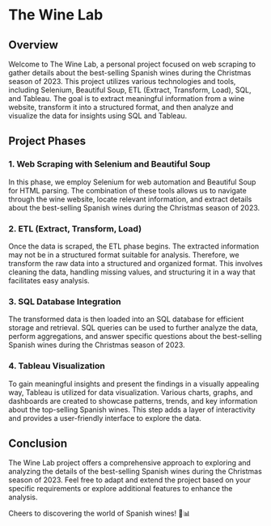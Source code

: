 # The Wine Lab

## Overview

Welcome to The Wine Lab, a personal project focused on web scraping to gather details about the best-selling Spanish wines during the Christmas season of 2023. This project utilizes various technologies and tools, including Selenium, Beautiful Soup, ETL (Extract, Transform, Load), SQL, and Tableau. The goal is to extract meaningful information from a wine website, transform it into a structured format, and then analyze and visualize the data for insights using SQL and Tableau.

## Project Phases

### 1. Web Scraping with Selenium and Beautiful Soup

In this phase, we employ Selenium for web automation and Beautiful Soup for HTML parsing. The combination of these tools allows us to navigate through the wine website, locate relevant information, and extract details about the best-selling Spanish wines during the Christmas season of 2023.

### 2. ETL (Extract, Transform, Load)

Once the data is scraped, the ETL phase begins. The extracted information may not be in a structured format suitable for analysis. Therefore, we transform the raw data into a structured and organized format. This involves cleaning the data, handling missing values, and structuring it in a way that facilitates easy analysis.

### 3. SQL Database Integration

The transformed data is then loaded into an SQL database for efficient storage and retrieval. SQL queries can be used to further analyze the data, perform aggregations, and answer specific questions about the best-selling Spanish wines during the Christmas season of 2023.

### 4. Tableau Visualization

To gain meaningful insights and present the findings in a visually appealing way, Tableau is utilized for data visualization. Various charts, graphs, and dashboards are created to showcase patterns, trends, and key information about the top-selling Spanish wines. This step adds a layer of interactivity and provides a user-friendly interface to explore the data.


## Conclusion

The Wine Lab project offers a comprehensive approach to exploring and analyzing the details of the best-selling Spanish wines during the Christmas season of 2023. Feel free to adapt and extend the project based on your specific requirements or explore additional features to enhance the analysis.

Cheers to discovering the world of Spanish wines! 🍷📊
